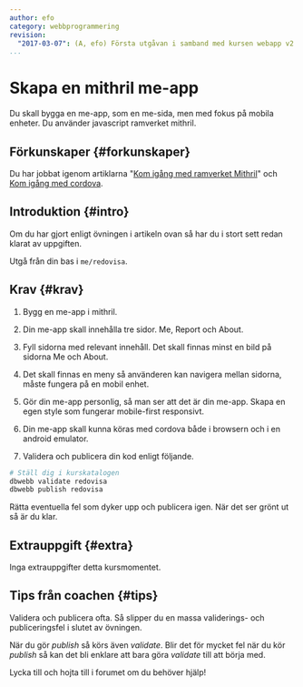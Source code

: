 ```yaml
---
author: efo
category: webbprogrammering
revision:
  "2017-03-07": (A, efo) Första utgåvan i samband med kursen webapp v2.
...
```

Skapa en mithril me-app
==================================

Du skall bygga en me-app, som en me-sida, men med fokus på mobila enheter. Du använder javascript ramverket mithril.

<!--more-->



Förkunskaper {#forkunskaper}
-----------------------

Du har jobbat igenom artiklarna "[Kom igång med ramverket Mithril](kunskap/kom-igang-med-mithril-och-webpack)" och [Kom igång med cordova]().



Introduktion {#intro}
-----------------------

Om du har gjort enligt övningen i artikeln ovan så har du i stort sett redan klarat av uppgiften.

Utgå från din bas i `me/redovisa`.



Krav {#krav}
-----------------------

1. Bygg en me-app i mithril.

1. Din me-app skall innehålla tre sidor. Me, Report och About.

1. Fyll sidorna med relevant innehåll. Det skall finnas minst en bild på sidorna Me och About.

1. Det skall finnas en meny så använderen kan navigera mellan sidorna, måste fungera på en mobil enhet.

1. Gör din me-app personlig, så man ser att det är din me-app. Skapa en egen style som fungerar mobile-first responsivt.

1. Din me-app skall kunna köras med cordova både i browsern och i en android emulator.

1. Validera och publicera din kod enligt följande.

```bash
# Ställ dig i kurskatalogen
dbwebb validate redovisa
dbwebb publish redovisa
```

Rätta eventuella fel som dyker upp och publicera igen. När det ser grönt ut så är du klar.



Extrauppgift {#extra}
-----------------------

Inga extrauppgifter detta kursmomentet.



Tips från coachen {#tips}
-----------------------

Validera och publicera ofta. Så slipper du en massa validerings- och publiceringsfel i slutet av övningen.

När du gör *publish* så körs även *validate*. Blir det för mycket fel när du kör *publish* så kan det bli enklare att bara göra *validate* till att börja med.

Lycka till och hojta till i forumet om du behöver hjälp!
